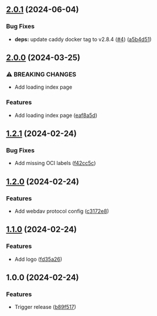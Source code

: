 ## [2.0.1](https://github.com/timo-reymann/WebKeeVault/compare/2.0.0...2.0.1) (2024-06-04)


### Bug Fixes

* **deps:** update caddy docker tag to v2.8.4 ([#4](https://github.com/timo-reymann/WebKeeVault/issues/4)) ([a5b4d51](https://github.com/timo-reymann/WebKeeVault/commit/a5b4d51c434ef00366d2bc03485b74a1d342c95f))

## [2.0.0](https://github.com/timo-reymann/WebKeeVault/compare/1.2.1...2.0.0) (2024-03-25)


### ⚠ BREAKING CHANGES

* Add loading index page

### Features

* Add loading index page ([eaf8a5d](https://github.com/timo-reymann/WebKeeVault/commit/eaf8a5ddcbd287252df6a68c4a2e3b8e0d0fc791))

## [1.2.1](https://github.com/timo-reymann/WebKeeVault/compare/1.2.0...1.2.1) (2024-02-24)


### Bug Fixes

* Add missing OCI labels ([f42cc5c](https://github.com/timo-reymann/WebKeeVault/commit/f42cc5cf7be26237ab64249c88bb3eb9f2af5b55))

## [1.2.0](https://github.com/timo-reymann/WebKeeVault/compare/1.1.0...1.2.0) (2024-02-24)


### Features

* Add webdav protocol config ([c3172e8](https://github.com/timo-reymann/WebKeeVault/commit/c3172e8d95f4b6c94c3e6ab4de58632bbe8dc36a))

## [1.1.0](https://github.com/timo-reymann/WebKeeVault/compare/1.0.0...1.1.0) (2024-02-24)


### Features

* Add logo ([fd35a26](https://github.com/timo-reymann/WebKeeVault/commit/fd35a26cb84947828ade23e645907381232cbb65))

## 1.0.0 (2024-02-24)


### Features

* Trigger release ([b89f517](https://github.com/timo-reymann/WebKeeVault/commit/b89f517863e93535fc431f4faca0c70820644e78))
